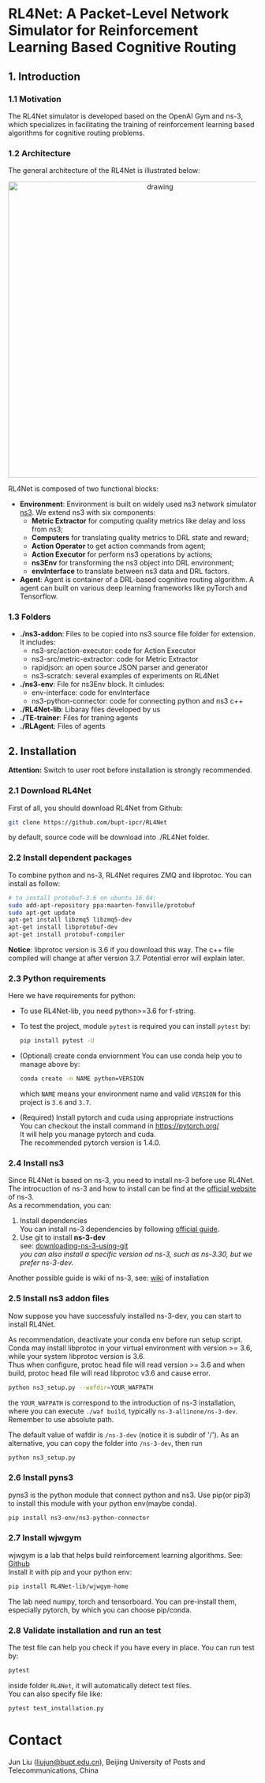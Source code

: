 <!--
 * @author: Jiawei Wu
 * @create time: 2020-03-19 20:58
 * @edit time: 2020-04-20 21:16
 * @FilePath: /README.md
 -->
# RL4Net: A Packet-Level Network Simulator for Reinforcement Learning Based Cognitive Routing

## 1. Introduction

### 1.1 Motivation

The RL4Net simulator is developed based on the OpenAI Gym and ns-3, which specializes in facilitating the training of reinforcement learning based algorithms for cognitive routing problems.

### 1.2 Architecture

The general architecture of the RL4Net is illustrated below:

<p align="center">
<img src="doc/RL4Net_architecture.png" alt="drawing" width="600"/>
</p>

RL4Net is composed of two functional blocks:  

- <b>Environment</b>: Environment is built on widely used ns3 network simulator [ns3](https://www.nsnam.org/). We extend ns3 with six components:   
    - <b>Metric Extractor</b> for computing quality metrics like delay and loss from ns3;   
    - <b>Computers</b> for translating quality metrics to DRL state and reward;  
    - <b>Action Operator</b> to get action commands from agent;  
    - <b>Action Executor</b> for perform ns3 operations by actions;   
    - <b>ns3Env</b> for transforming the ns3 object into DRL environment;   
    - <b>envInterface</b> to translate between ns3 data and DRL factors.     
- <b>Agent</b>: Agent is container of a DRL-based cognitive routing algorithm. A agent can built on various deep learning frameworks like pyTorch and Tensorflow.

### 1.3 Folders

- <b>./ns3-addon</b>: Files to be copied into ns3 source file folder for extension. It includes:
    - ns3-src/action-executor: code for Action Executor
    - ns3-src/metric-extractor: code for Metric Extractor
    - rapidjson: an open source JSON parser and generator
    - ns3-scratch: several examples of experiments on RL4Net
- <b>./ns3-env</b>: File for ns3Env block. It cinludes:
    - env-interface: code for envInterface
    - ns3-python-connector: code for connecting python and ns3 c++
- <b>./RL4Net-lib</b>: Libaray files developed by us
- <b>./TE-trainer</b>: Files for traning agents
- <b>./RLAgent</b>: Files of agents

## 2. Installation  

**Attention:** Switch to user root before installation is strongly recommended.  

### 2.1 Download RL4Net

First of all, you should download RL4Net from Github:  

```bash
git clone https://github.com/bupt-ipcr/RL4Net
```

by default, source code will be download into ./RL4Net folder.

### 2.2 Install dependent packages

To combine python and ns-3, RL4Net requires ZMQ and libprotoc. You can install as follow:  

```bash
# to install protobuf-3.6 on ubuntu 16.04:
sudo add-apt-repository ppa:maarten-fonville/protobuf
sudo apt-get update
apt-get install libzmq5 libzmq5-dev
apt-get install libprotobuf-dev
apt-get install protobuf-compiler
```

**Notice**: libprotoc version is 3.6 if you download this way.   The c++ file compiled will change 
at after version 3.7. Potential error will explain later.

### 2.3 Python requirements

Here we have requirements for python:

- To use RL4Net-lib, you need python>=3.6 for f-string.  

- To test the project, module `pytest` is required
  you can install `pytest` by:  

  ```bash
  pip install pytest -U
  ```

- (Optional) create conda enviornment
  You can use conda help you to manage above by:  

  ```bash
  conda create -n NAME python=VERSION
  ```

  which `NAME` means your environment name and valid `VERSION` for this project is `3.6` and `3.7`.  

- (Required) Install pytorch and cuda using appropriate instructions  
  You can checkout the install command in https://pytorch.org/  
  It will help you manage pytorch and cuda.  
  The recommended pytorch version is 1.4.0.

### 2.4 Install ns3  

Since RL4Net is based on ns-3, you need to install ns-3 before use RL4Net.  
The introcuction of ns-3 and how to install can be find at the [official website](https://www.nsnam.org/) of ns-3.  
As a recommendation, you can:  

1. Install dependencies  
   You can install ns-3 dependencies by following [official guide](https://www.nsnam.org/docs/release/3.30/tutorial/html/getting-started.html#prerequisites).  
2. Use git to install **ns-3-dev**  
   see: [downloading-ns-3-using-git](https://www.nsnam.org/docs/release/3.30/tutorial/html/getting-started.html#downloading-ns-3-using-git)  
   *you can also install a specific version od ns-3, such as ns-3.30, but we prefer ns-3-dev.*  

Another possible guide is wiki of ns-3, see: [wiki](https://www.nsnam.org/wiki/Installation#Installation) of installation

### 2.5 Install ns3 addon files

Now suppose you have successfuly installed ns-3-dev, you can start to install RL4Net.  

As recommendation, deactivate your conda env before run setup script.  
Conda may install libprotoc in your virtual environment with version >= 3.6, while your system libprotoc version is 3.6.  
Thus when configure, protoc head file will read version >= 3.6 and when build, protoc head file will read libprotoc v3.6 and cause error.

```bash
python ns3_setup.py --wafdir=YOUR_WAFPATH
```

the `YOUR_WAFPATH` is correspond to the introduction of ns-3 installation, where you can execute `./waf build`, typically `ns-3-allinone/ns-3-dev`. Remember to use absolute path.  

The default value of  wafdir is `/ns-3-dev` (notice it is subdir of '/'). As an alternative, you can copy the folder into `/ns-3-dev`, then run  

```bash
python ns3_setup.py
```

### 2.6 Install pyns3

pyns3 is the python module that connect python and ns3. Use pip(or pip3) to install this module with your python env(maybe conda).  

```bash
pip install ns3-env/ns3-python-connector
```

### 2.7 Install wjwgym

wjwgym is a lab that helps build reinforcement learning algorithms. See: [Github](https://github.com/LampV/Reinforcement-Learning)  
Install it with pip and your python env:  

```bash
pip install RL4Net-lib/wjwgym-home
```

The lab need numpy, torch and tensorboard. You can pre-install them, especially pytorch, by which you can choose pip/conda.

### 2.8 Validate installation and run an test

The test file can help you check if you have every in place. You can run test by:  

```bash
pytest
```

inside folder `RL4Net`, it will automatically detect test files.  
You can also specify file like:

```bash
pytest test_installation.py
```

# Contact

Jun Liu (liujun@bupt.edu.cn), Beijing University of Posts and Telecommunications, China
